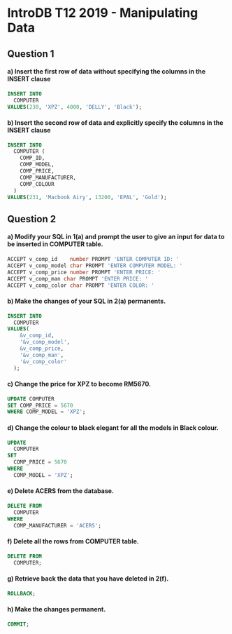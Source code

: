 # IntroDB T12 2019 - Manipulating Data

## Question 1

#### a) Insert the first row of data without specifying the columns in the INSERT clause 

```sql
INSERT INTO
  COMPUTER
VALUES(230, 'XPZ', 4000, 'DELLY', 'Black');
```

#### b) Insert the second row of data and explicitly specify the columns in the INSERT clause 

```sql
INSERT INTO
  COMPUTER (
    COMP_ID,
    COMP_MODEL,
    COMP_PRICE,
    COMP_MANUFACTURER,
    COMP_COLOUR
  )
VALUES(231, 'Macbook Airy', 13200, 'EPAL', 'Gold');
```

## Question 2

#### a) Modify your SQL in 1(a) and prompt the user to give an input for data to be inserted in COMPUTER table.

```sql
ACCEPT v_comp_id 	number PROMPT 'ENTER COMPUTER ID: '
ACCEPT v_comp_model char PROMPT 'ENTER COMPUTER MODEL: '
ACCEPT v_comp_price number PROMPT 'ENTER PRICE: '
ACCEPT v_comp_man char PROMPT 'ENTER PRICE: '
ACCEPT v_comp_color char PROMPT 'ENTER COLOR: '
```

#### b) Make the changes of your SQL in 2(a) permanents.

```sql
INSERT INTO
  COMPUTER
VALUES(
    &v_comp_id,
    '&v_comp_model',
    &v_comp_price,
    '&v_comp_man',
    '&v_comp_color'
  );
```

#### c) Change the price for XPZ to become RM5670.

```sql
UPDATE COMPUTER
SET COMP_PRICE = 5670
WHERE COMP_MODEL = 'XPZ';
```

#### d) Change the colour to black elegant for all the models in Black colour.

```sql
UPDATE
  COMPUTER
SET
  COMP_PRICE = 5670
WHERE
  COMP_MODEL = 'XPZ';
```

#### e) Delete ACERS from the database.

```sql
DELETE FROM
  COMPUTER
WHERE
  COMP_MANUFACTURER = 'ACERS';
```

#### f) Delete all the rows from COMPUTER table.

```sql
DELETE FROM
  COMPUTER;
```

#### g) Retrieve back the data that you have deleted in 2(f).

```sql
ROLLBACK;
```

#### h) Make the changes permanent.

```sql
COMMIT;
```

